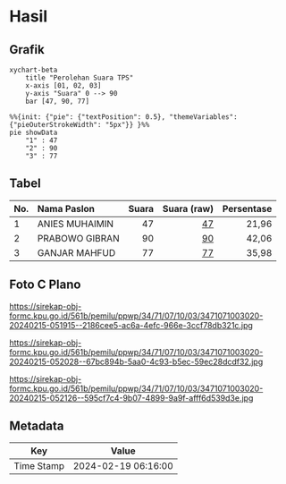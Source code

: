 # Hasil

## Grafik

```mermaid
xychart-beta
    title "Perolehan Suara TPS"
    x-axis [01, 02, 03]
    y-axis "Suara" 0 --> 90
    bar [47, 90, 77]
```

```mermaid
%%{init: {"pie": {"textPosition": 0.5}, "themeVariables": {"pieOuterStrokeWidth": "5px"}} }%%
pie showData
    "1" : 47
    "2" : 90
    "3" : 77
```

## Tabel

| No. | Nama Paslon    | Suara | Suara (raw) | Persentase |
|:--- |:-------------- | -----:| -----------:| ----------:|
| 1   | ANIES MUHAIMIN | 47    | [47][p-1]   | 21,96      |
| 2   | PRABOWO GIBRAN | 90    | [90][p-2]   | 42,06      |
| 3   | GANJAR MAHFUD  | 77    | [77][p-3]   | 35,98      |


[p-1]: https://github.com/gigit-pemilu/pemilu-2024-34-di-yogyakarta/blob/main/pilpres/hitung-suara/sub/34-di-yogyakarta/sub/71-kota-yogyakarta/sub/07-wirobrajan/sub/1003-patangpuluhan/sub/020-tps/sub/paslon-1.txt
[p-2]: https://github.com/gigit-pemilu/pemilu-2024-34-di-yogyakarta/blob/main/pilpres/hitung-suara/sub/34-di-yogyakarta/sub/71-kota-yogyakarta/sub/07-wirobrajan/sub/1003-patangpuluhan/sub/020-tps/sub/paslon-2.txt
[p-3]: https://github.com/gigit-pemilu/pemilu-2024-34-di-yogyakarta/blob/main/pilpres/hitung-suara/sub/34-di-yogyakarta/sub/71-kota-yogyakarta/sub/07-wirobrajan/sub/1003-patangpuluhan/sub/020-tps/sub/paslon-3.txt

## Foto C Plano

https://sirekap-obj-formc.kpu.go.id/561b/pemilu/ppwp/34/71/07/10/03/3471071003020-20240215-051915--2186cee5-ac6a-4efc-966e-3ccf78db321c.jpg

https://sirekap-obj-formc.kpu.go.id/561b/pemilu/ppwp/34/71/07/10/03/3471071003020-20240215-052028--67bc894b-5aa0-4c93-b5ec-59ec28dcdf32.jpg

https://sirekap-obj-formc.kpu.go.id/561b/pemilu/ppwp/34/71/07/10/03/3471071003020-20240215-052126--595cf7c4-9b07-4899-9a9f-afff6d539d3e.jpg


## Metadata

| Key        | Value               |
| ---------- | ------------------- |
| Time Stamp | 2024-02-19 06:16:00 |



